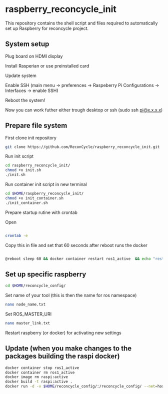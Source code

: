 # raspberry_reconcycle_init
This repository contains the shell script and files required to automatically set up Raspberry for reconcycle project.

## System setup
Plug board on HDMI display

Install Rasperian or use preinstalled card

Update system 

Enable SSH (main menu -> preferences -> Raspeberry Pi Configurations -> Interfaces -> enable SSH)

Reboot the system!

Now you can work futher either trough desktop or ssh (sudo ssh pi@x.x.x.x)


## Prepare file system

First clone init repository

```sh
git clone https://github.com/ReconCycle/raspberry_reconcycle_init.git
```

Run init script

```sh
cd raspberry_reconcycle_init/
chmod +x init.sh
./init.sh


```
Run container init script in new terminal

```sh
cd $HOME/raspberry_reconcycle_init/
chmod +x init_container.sh
./init_container.sh
```

Prepare startup rutine with crontab

Open
```sh

crontab -e

```

Copy this in file and set that 60 seconds after reboot runs the docker
```bash

@reboot sleep 60 && docker container restart ros1_active  && echo "restarting docker" | wall

```




## Set up specific raspberry 


```sh
cd $HOME/reconcycle_config/
```

Set name of your tool (this is then the name for ros namespace)
```sh
nano node_name.txt
```

Set ROS_MASTER_URI
```sh
nano master_link.txt
```

Restart raspberry (or docker) for activating new settings 


## Update (when you make changes to the packages building the raspi docker) 

```sh
docker container stop ros1_active
docker container rm ros1_active
docker image rm raspi:active
docker build -t raspi:active .
docker run -d -v $HOME/reconcycle_config/:/reconcycle_config/ --net=host --device /dev/mem --privileged --name ros1_active raspi:active
```

